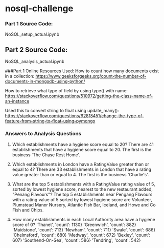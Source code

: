 # nosql-challenge


### Part 1 Source Code:
NoSQL_setup_actual.ipynb


## Part 2 Source Code:
NoSQL_analysis_actual.ipynb


###Part 1 Online Resources Used:
How to count how many documents exist in a collection:
https://www.geeksforgeeks.org/count-the-number-of-documents-in-mongodb-using-python/

How to retrieve what type of field by using type() with name:
https://stackoverflow.com/questions/510972/getting-the-class-name-of-an-instance

Used this to convert string to float using update_many():
https://stackoverflow.com/questions/62818451/change-the-type-of-feature-from-string-to-float-using-pymongo


### Answers to Analysis Questions
1. Which establishments have a hygiene score equal to 20?
There are 41 establishments that have a hygiene score equal to 20. The first is the business 'The Chase Rest Home'.


2. Which establishments in London have a RatingValue greater than or equal to 4?
There are 33 establishments in London that have a rating value greater than or equal to 4. The first is the business 'Charlie's'.

3. What are the top 5 establishments with a RatingValue rating value of 5, sorted by lowest hygiene score, nearest to the new restaurant added, "Penang Flavours"?
The top 5 establishments near Pengang Flavours with a rating value of 5 sorted by lowest hygiene score are Volunteer, Plumstead Manor Nursery, Atlantic Fish Bar, Iceland, and Howe and Co Fish and Chips.

4. How many establishments in each Local Authority area have a hygiene score of 0?
'Thanet', 'count': 1130}
'Greenwich', 'count': 882}
'Maidstone', 'count': 713}
'Newham', 'count': 711}
'Swale', 'count': 686}
'Chelmsford', 'count': 680}
'Medway', 'count': 672}
'Bexley', 'count': 607}
'Southend-On-Sea', 'count': 586}
'Tendring', 'count': 542}
